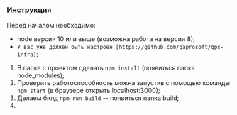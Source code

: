 ### Инструкция
Перед началом необходимо:
 - node версии 10 или выше (возможна работа на версии 8);
 - `У вас уже должен быть настроен [https://github.com/qaprosoft/qps-infra]`;

1. В папке с проектом сделать `npm install` (появиться папка node_modules);
2. Проверить работоспособность можна запустив с помощью команды `npm start` (в браузере открыть localhost:3000);
3. Делаем билд `npm run build` -- появиться папка build;
4.
